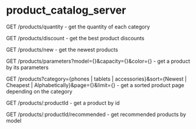 # product_catalog_server

GET /products/quantity - get the quantity of each category

GET /products/discount - get the best product discounts

GET /products/new - get the newest products

GET /products/parameters?model={}&capacity={}&color={} - get a product by its parameters

GET /products?category={phones | tablets | accessories}&sort={Newest | Cheapest | Alphabetically}&page={}&limit={} - get a sorted product page depending on the category

GET /products/:productId - get a product by id

GET /products/:productId/recommended - get recommended products by model

